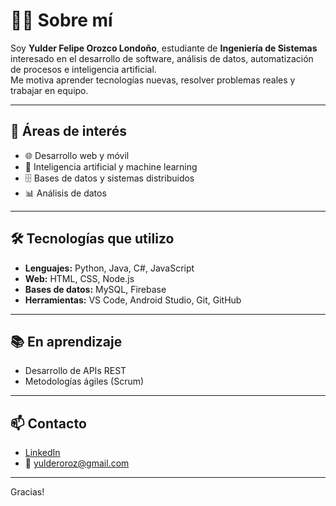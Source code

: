 # 👨‍💻 Sobre mí

Soy **Yulder Felipe Orozco Londoño**, estudiante de **Ingeniería de Sistemas** interesado en el desarrollo de software, análisis de datos, automatización de procesos e inteligencia artificial.  
Me motiva aprender tecnologías nuevas, resolver problemas reales y trabajar en equipo.

---

## 🎯 Áreas de interés

- 🌐 Desarrollo web y móvil  
- 🤖 Inteligencia artificial y machine learning  
- 🗄️ Bases de datos y sistemas distribuidos  
- 📊 Análisis de datos

---

## 🛠️ Tecnologías que utilizo

- **Lenguajes:** Python, Java, C#, JavaScript  
- **Web:** HTML, CSS, Node.js  
- **Bases de datos:** MySQL, Firebase  
- **Herramientas:** VS Code, Android Studio, Git, GitHub  

---

## 📚 En aprendizaje
  
- Desarrollo de APIs REST  
- Metodologías ágiles (Scrum)  

---

## 📫 Contacto

- [LinkedIn](https://www.linkedin.com/in/yulder-orozco-5114201a9/)  
- 📧 yulderoroz@gmail.com  

---

Gracias!

